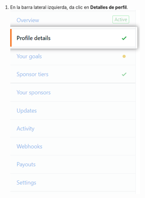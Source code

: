 1. En la barra lateral izquierda, da clic en **Detalles de perfil**. ![Pestaña de detalles de perfil](/assets/images/help/sponsors/profile-tab.png)
